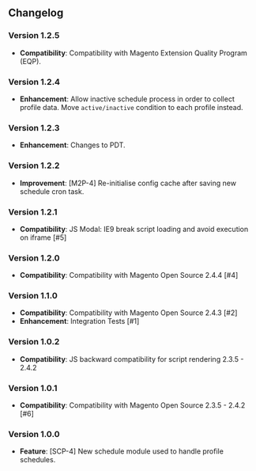 ## Changelog

### Version 1.2.5
- **Compatibility**: Compatibility with Magento Extension Quality Program (EQP).

### Version 1.2.4
- **Enhancement**: Allow inactive schedule process in order to collect profile data. Move `active/inactive` condition to each profile instead.

### Version 1.2.3
- **Enhancement**: Changes to PDT.

### Version 1.2.2
- **Improvement**: [M2P-4] Re-initialise config cache after saving new schedule cron task.

### Version 1.2.1
- **Compatibility**: JS Modal: IE9 break script loading and avoid execution on iframe [#5]

### Version 1.2.0
- **Compatibility**: Compatibility with Magento Open Source 2.4.4 [#4]

### Version 1.1.0
- **Compatibility**: Compatibility with Magento Open Source 2.4.3 [#2]
- **Enhancement**: Integration Tests [#1]

### Version 1.0.2
- **Compatibility**: JS backward compatibility for script rendering 2.3.5 - 2.4.2

### Version 1.0.1
- **Compatibility**: Compatibility with Magento Open Source 2.3.5 - 2.4.2 [#6]

### Version 1.0.0
- **Feature**: [SCP-4] New schedule module used to handle profile schedules.
